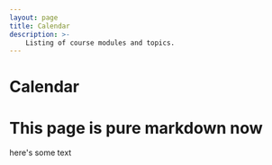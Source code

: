 ```yaml
---
layout: page
title: Calendar
description: >-
    Listing of course modules and topics.
---
```


# Calendar

# This page is pure markdown now
here's some text
